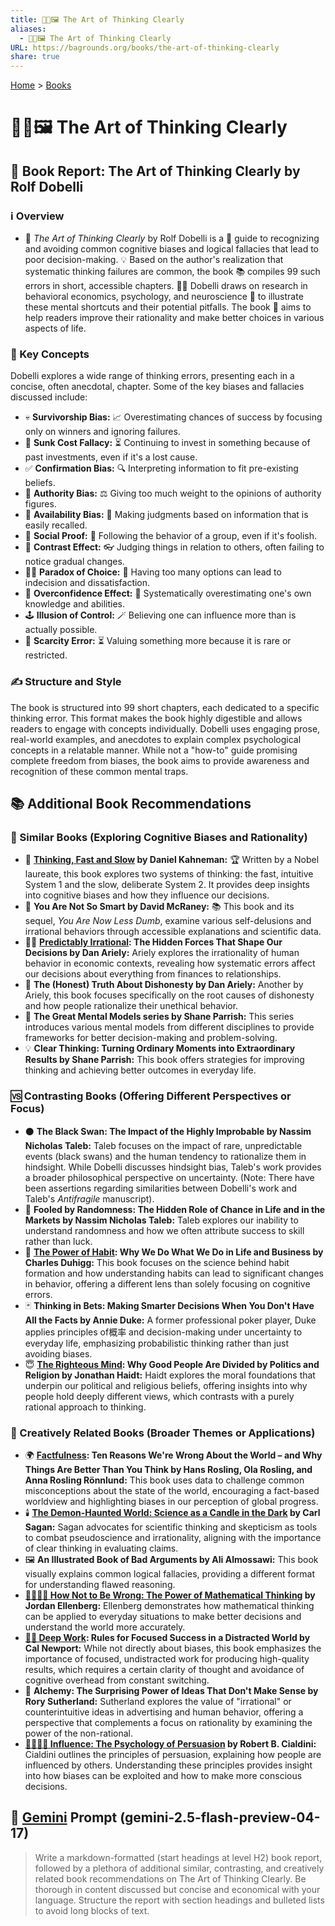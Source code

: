 ```yaml
---
title: 🎨🤔🖼️ The Art of Thinking Clearly
aliases:
  - 🎨🤔🖼️ The Art of Thinking Clearly
URL: https://bagrounds.org/books/the-art-of-thinking-clearly
share: true
---
```

[Home](../index.md) > [Books](./index.md)  
# 🎨🤔🖼️ The Art of Thinking Clearly  
## 📖 Book Report: The Art of Thinking Clearly by Rolf Dobelli  
  
### ℹ️ Overview  
  
* 📖 *The Art of Thinking Clearly* by Rolf Dobelli is a 🧭 guide to recognizing and avoiding common cognitive biases and logical fallacies that lead to poor decision-making. 💡 Based on the author's realization that systematic thinking failures are common, the book 📚 compiles 99 such errors in short, accessible chapters. 👨‍🏫 Dobelli draws on research in behavioral economics, psychology, and neuroscience 🧠 to illustrate these mental shortcuts and their potential pitfalls. The book 🎯 aims to help readers improve their rationality and make better choices in various aspects of life.  
  
### 🔑 Key Concepts  
  
Dobelli explores a wide range of thinking errors, presenting each in a concise, often anecdotal, chapter. Some of the key biases and fallacies discussed include:  
  
* 💀 **Survivorship Bias:** 📈 Overestimating chances of success by focusing only on winners and ignoring failures.  
* 💸 **Sunk Cost Fallacy:** ⏳ Continuing to invest in something because of past investments, even if it's a lost cause.  
* ✅ **Confirmation Bias:** 🔍 Interpreting information to fit pre-existing beliefs.  
* 👑 **Authority Bias:** ⚖️ Giving too much weight to the opinions of authority figures.  
* 🚨 **Availability Bias:** 🧠 Making judgments based on information that is easily recalled.  
* 🐑 **Social Proof:** 👥 Following the behavior of a group, even if it's foolish.  
* 🌈 **Contrast Effect:** 👓 Judging things in relation to others, often failing to notice gradual changes.  
* 😵‍💫 **Paradox of Choice:** 🛒 Having too many options can lead to indecision and dissatisfaction.  
* 💪 **Overconfidence Effect:** 🤔 Systematically overestimating one's own knowledge and abilities.  
* 🕹️ **Illusion of Control:** 🪄 Believing one can influence more than is actually possible.  
* 💎 **Scarcity Error:** ⏳ Valuing something more because it is rare or restricted.  
  
### ✍️ Structure and Style  
  
The book is structured into 99 short chapters, each dedicated to a specific thinking error. This format makes the book highly digestible and allows readers to engage with concepts individually. Dobelli uses engaging prose, real-world examples, and anecdotes to explain complex psychological concepts in a relatable manner. While not a "how-to" guide promising complete freedom from biases, the book aims to provide awareness and recognition of these common mental traps.  
  
## 📚 Additional Book Recommendations  
  
### 🤝 Similar Books (Exploring Cognitive Biases and Rationality)  
  
* 🧠 **[Thinking, Fast and Slow](./thinking-fast-and-slow.md) by Daniel Kahneman:** 🏆 Written by a Nobel laureate, this book explores two systems of thinking: the fast, intuitive System 1 and the slow, deliberate System 2. It provides deep insights into cognitive biases and how they influence our decisions.  
* 🤪 **You Are Not So Smart by David McRaney:** 📚 This book and its sequel, *You Are Now Less Dumb*, examine various self-delusions and irrational behaviors through accessible explanations and scientific data.  
* 😵‍💫 **[Predictably Irrational](./predictably-irrational.md): The Hidden Forces That Shape Our Decisions by Dan Ariely:** Ariely explores the irrationality of human behavior in economic contexts, revealing how systematic errors affect our decisions about everything from finances to relationships.  
* 🤥 **The (Honest) Truth About Dishonesty by Dan Ariely:** Another by Ariely, this book focuses specifically on the root causes of dishonesty and how people rationalize their unethical behavior.  
* 🧠 **The Great Mental Models series by Shane Parrish:** This series introduces various mental models from different disciplines to provide frameworks for better decision-making and problem-solving.  
* 💡 **Clear Thinking: Turning Ordinary Moments into Extraordinary Results by Shane Parrish:** This book offers strategies for improving thinking and achieving better outcomes in everyday life.  
  
### 🆚 Contrasting Books (Offering Different Perspectives or Focus)  
  
* ⚫ **The Black Swan: The Impact of the Highly Improbable by Nassim Nicholas Taleb:** Taleb focuses on the impact of rare, unpredictable events (black swans) and the human tendency to rationalize them in hindsight. While Dobelli discusses hindsight bias, Taleb's work provides a broader philosophical perspective on uncertainty. (Note: There have been assertions regarding similarities between Dobelli's work and Taleb's *Antifragile* manuscript).  
* 🎲 **Fooled by Randomness: The Hidden Role of Chance in Life and in the Markets by Nassim Nicholas Taleb:** Taleb explores our inability to understand randomness and how we often attribute success to skill rather than luck.  
* 🔁 **[The Power of Habit](./the-power-of-habit.md): Why We Do What We Do in Life and Business by Charles Duhigg:** This book focuses on the science behind habit formation and how understanding habits can lead to significant changes in behavior, offering a different lens than solely focusing on cognitive errors.  
* 🃏 **Thinking in Bets: Making Smarter Decisions When You Don't Have All the Facts by Annie Duke:** A former professional poker player, Duke applies principles of概率 and decision-making under uncertainty to everyday life, emphasizing probabilistic thinking rather than just avoiding biases.  
* 😇 **[The Righteous Mind](./the-righteous-mind.md): Why Good People Are Divided by Politics and Religion by Jonathan Haidt:** Haidt explores the moral foundations that underpin our political and religious beliefs, offering insights into why people hold deeply different views, which contrasts with a purely rational approach to thinking.  
  
### 🎨 Creatively Related Books (Broader Themes or Applications)  
  
* 🌍 **[Factfulness](./factfulness.md): Ten Reasons We're Wrong About the World – and Why Things Are Better Than You Think by Hans Rosling, Ola Rosling, and Anna Rosling Rönnlund:** This book uses data to challenge common misconceptions about the state of the world, encouraging a fact-based worldview and highlighting biases in our perception of global progress.  
* 🕯️ **[The Demon-Haunted World: Science as a Candle in the Dark](./the-demon-haunted-world.md) by Carl Sagan:** Sagan advocates for scientific thinking and skepticism as tools to combat pseudoscience and irrationality, aligning with the importance of clear thinking in evaluating claims.  
* 🖼️ **An Illustrated Book of Bad Arguments by Ali Almossawi:** This book visually explains common logical fallacies, providing a different format for understanding flawed reasoning.  
* **[🚫❌🧮💭 How Not to Be Wrong: The Power of Mathematical Thinking](./how-not-to-be-wrong.md) by Jordan Ellenberg:** Ellenberg demonstrates how mathematical thinking can be applied to everyday situations to make better decisions and understand the world more accurately.  
* **[🤿💼 Deep Work](./deep-work.md): Rules for Focused Success in a Distracted World by Cal Newport:** While not directly about biases, this book emphasizes the importance of focused, undistracted work for producing high-quality results, which requires a certain clarity of thought and avoidance of cognitive overhead from constant switching.  
* 🧪 **Alchemy: The Surprising Power of Ideas That Don't Make Sense by Rory Sutherland:** Sutherland explores the value of "irrational" or counterintuitive ideas in advertising and human behavior, offering a perspective that complements a focus on rationality by examining the power of the non-rational.  
* **[🍃🧠🤝🏼 Influence: The Psychology of Persuasion](./influence.md) by Robert B. Cialdini:** Cialdini outlines the principles of persuasion, explaining how people are influenced by others. Understanding these principles provides insight into how biases can be exploited and how to make more conscious decisions.  
  
## 💬 [Gemini](../software/gemini.md) Prompt (gemini-2.5-flash-preview-04-17)  
> Write a markdown-formatted (start headings at level H2) book report, followed by a plethora of additional similar, contrasting, and creatively related book recommendations on The Art of Thinking Clearly. Be thorough in content discussed but concise and economical with your language. Structure the report with section headings and bulleted lists to avoid long blocks of text.